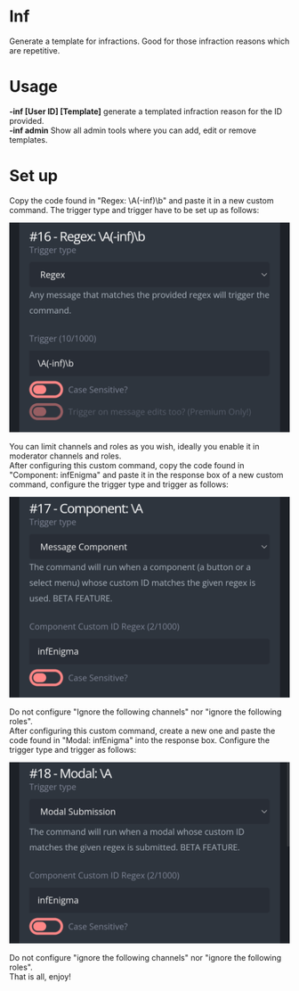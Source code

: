 # Inf
Generate a template for infractions. Good for those infraction reasons which are repetitive.  

# Usage  
**-inf [User ID] [Template]** generate a templated infraction reason for the ID provided.  
**-inf admin** Show all admin tools where you can add, edit or remove templates.  

# Set up
Copy the code found in "Regex: \A(-inf)\b" and paste it in a new custom command. The trigger type and trigger have to be set up as follows:  

![pic](../ignore/inf1.png)

You can limit channels and roles as you wish, ideally you enable it in moderator channels and roles.  
After configuring this custom command, copy the code found in "Component: infEnigma" and paste it in the response box of a new custom command, configure the trigger type and trigger as follows:  

![pic](../ignore/inf2.png)  

Do not configure "Ignore the following channels" nor "ignore the following roles".  
After configuring this custom command, create a new one and paste the code found in "Modal: infEnigma" into the response box. Configure the trigger type and trigger as follows:  

![pic](../ignore/inf3.png)  

Do not configure "ignore the following channels" nor "ignore the following roles".  
That is all, enjoy!
